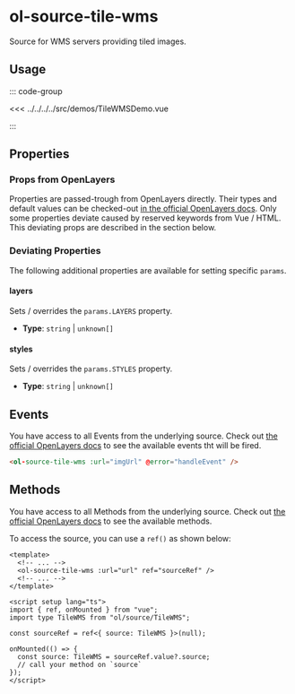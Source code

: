 # ol-source-tile-wms

Source for WMS servers providing tiled images.

<script setup>
import TileWMSDemo from "@demos/TileWMSDemo.vue"
</script>

<ClientOnly>
<TileWMSDemo />
</ClientOnly>

## Usage

::: code-group

<<< ../../../../src/demos/TileWMSDemo.vue

:::

## Properties

### Props from OpenLayers

Properties are passed-trough from OpenLayers directly.
Their types and default values can be checked-out [in the official OpenLayers docs](https://openlayers.org/en/latest/apidoc/module-ol_source_TileWMS-TileWMS.html).
Only some properties deviate caused by reserved keywords from Vue / HTML.
This deviating props are described in the section below.

### Deviating Properties

The following additional properties are available for setting specific `params`.

#### layers

Sets / overrides the `params.LAYERS` property.

- **Type**: `string` | `unknown[]`

#### styles

Sets / overrides the `params.STYLES` property.

- **Type**: `string` | `unknown[]`

## Events

You have access to all Events from the underlying source.
Check out [the official OpenLayers docs](https://openlayers.org/en/latest/apidoc/module-ol_source_TileWMS-TileWMS.html) to see the available events tht will be fired.

```html
<ol-source-tile-wms :url="imgUrl" @error="handleEvent" />
```

## Methods

You have access to all Methods from the underlying source.
Check out [the official OpenLayers docs](https://openlayers.org/en/latest/apidoc/module-ol_source_TileWMS-TileWMS.html) to see the available methods.

To access the source, you can use a `ref()` as shown below:

```vue
<template>
  <!-- ... -->
  <ol-source-tile-wms :url="url" ref="sourceRef" />
  <!-- ... -->
</template>

<script setup lang="ts">
import { ref, onMounted } from "vue";
import type TileWMS from "ol/source/TileWMS";

const sourceRef = ref<{ source: TileWMS }>(null);

onMounted(() => {
  const source: TileWMS = sourceRef.value?.source;
  // call your method on `source`
});
</script>
```
